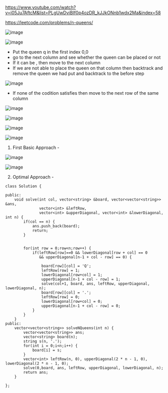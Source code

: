 https://www.youtube.com/watch?v=i05Ju7AftcM&list=PLgUwDviBIf0p4ozDR_kJJkONnb1wdx2Ma&index=58

https://leetcode.com/problems/n-queens/

![image](https://user-images.githubusercontent.com/53824950/143082282-76230f6c-c30d-4e31-be42-0e04f160c793.png)

![image](https://user-images.githubusercontent.com/53824950/143082550-af9070b1-58a0-41d9-a43c-6bb152f49ed2.png)

- Put the queen q in the first index 0,0
- go to the next column and see whether the queen can be placed or not 
- If it can be , then move to the next column
- If we are not able to place the queen on that column then backtrack and remove the queen we had put and backtrack to the before step

![image](https://user-images.githubusercontent.com/53824950/143084214-5bd77837-fe05-44b8-af0b-5e9082f89431.png)

- If none of the codition satisfies then move to the next row of the same column

![image](https://user-images.githubusercontent.com/53824950/143084487-0c7991ee-ead2-48fc-a983-fdf30a08f5e4.png)

![image](https://user-images.githubusercontent.com/53824950/143084720-478fbe16-4d1d-413a-9773-1229292d263a.png)

![image](https://user-images.githubusercontent.com/53824950/143085250-5fd74032-70d0-4201-b67d-06cde19ce987.png)

![image](https://user-images.githubusercontent.com/53824950/143085551-a3d71ad1-6559-4560-a056-aef5abb782fd.png)

1. First Basic Approach - 

![image](https://user-images.githubusercontent.com/53824950/143201214-12186ae2-bbee-4742-b883-865ff9b25737.png)

![image](https://user-images.githubusercontent.com/53824950/143201158-3d931bbc-cef4-4c76-9daa-3774f9e7b48a.png)


2. Optimal Approach - 

```
class Solution {

public: 
    void solve(int col, vector<string> &board, vector<vector<string>> &ans, 
               vector<int> &leftRow, 
               vector<int> &upperDiagonal, vector<int> &lowerDiagonal, int n) {
        if(col == n) {
            ans.push_back(board); 
            return; 
        }
    
        
        for(int row = 0;row<n;row++) {
            if(leftRow[row]==0 && lowerDiagonal[row + col] == 0 
               && upperDiagonal[n-1 + col - row] == 0) {
                
                board[row][col] = 'Q'; 
                leftRow[row] = 1; 
                lowerDiagonal[row+col] = 1; 
                upperDiagonal[n-1 + col - row] = 1;
                solve(col+1, board, ans, leftRow, upperDiagonal, lowerDiagonal, n); 
                board[row][col] = '.'; 
                leftRow[row] = 0; 
                lowerDiagonal[row+col] = 0; 
                upperDiagonal[n-1 + col - row] = 0;
            }
        }
    }
public:
    vector<vector<string>> solveNQueens(int n) {
        vector<vector<string>> ans; 
        vector<string> board(n);
        string s(n, '.'); 
        for(int i = 0;i<n;i++) {
            board[i] = s; 
        }
        vector<int> leftRow(n, 0), upperDiagonal(2 * n - 1, 0), lowerDiagonal(2 * n - 1, 0); 
        solve(0,board, ans, leftRow, upperDiagonal, lowerDiagonal, n); 
        return ans; 
    }
    
};
```
